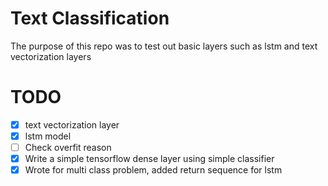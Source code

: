 # Text Classification
The purpose of this repo was to test out basic layers such as lstm and text vectorization layers

# TODO
- [x] text vectorization layer
- [x] lstm model
- [ ] Check overfit reason
- [x] Write a simple tensorflow dense layer using simple classifier
- [x] Wrote for multi class problem, added return sequence for lstm